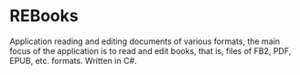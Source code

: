 # REBooks
Application reading and editing documents of various formats, the main focus of the application is to read and edit books, that is, files of FB2, PDF, EPUB, etc. formats. Written in C#.
